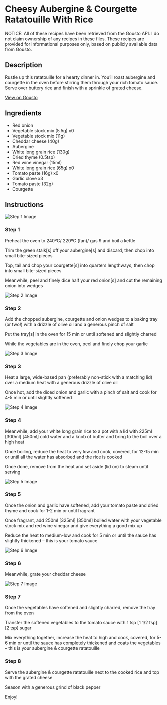 # Cheesy Aubergine & Courgette Ratatouille With Rice

NOTICE: All of these recipes have been retrieved from the Gousto API. I do not claim ownership of any recipes in these files. These recipes are provided for informational purposes only, based on publicly available data from Gousto.

## Description

Rustle up this ratatouille for a hearty dinner in. You’ll roast aubergine and courgette in the oven before stirring them through your rich tomato sauce. Serve over buttery rice and finish with a sprinkle of grated cheese. 

[View on Gousto](https://www.gousto.co.uk/recipes/cookbook/cheesy-aubergine-courgette-ratatouille-with-rice)

## Ingredients

- Red onion
- Vegetable stock mix (5.5g) x0
- Vegetable stock mix (11g)
- Cheddar cheese (40g)
- Aubergine
- White long grain rice (130g)
- Dried thyme (0.5tsp)
- Red wine vinegar (15ml)
- White long grain rice (65g) x0
- Tomato paste (16g) x0
- Garlic clove x3
- Tomato paste (32g)
- Courgette

## Instructions

![Step 1 Image](https://production-media.gousto.co.uk/cms/recipe-step-image/Step-1-1693573755362-x200.jpg)

### Step 1

Preheat the oven to 240ºC/ 220ºC (fan)/ gas 9 and boil a kettle

Trim the green stalk[s] off your aubergine[s] and discard, then chop into small bite-sized pieces

Top, tail and chop your courgette[s] into quarters lengthways, then chop into small bite-sized pieces

Meanwhile, peel and finely dice half your red onion[s] and cut the remaining onion into wedges

![Step 2 Image](https://production-media.gousto.co.uk/cms/recipe-step-image/Step-2-1693573759402-x200.jpg)

### Step 2

Add the chopped aubergine, courgette and onion wedges to a baking tray (or two!) with a drizzle of olive oil and a generous pinch of salt

Put the tray[s] in the oven for 15 min or until softened and slightly charred

While the vegetables are in the oven, peel and finely chop your garlic

![Step 3 Image](https://production-media.gousto.co.uk/cms/recipe-step-image/Step-3-1693573762979-x200.jpg)

### Step 3

Heat a large, wide-based pan (preferably non-stick with a matching lid) over a medium heat with a generous drizzle of olive oil

Once hot, add the diced onion and garlic with a pinch of salt and cook for 4-5 min or until slightly softened

![Step 4 Image](https://production-media.gousto.co.uk/cms/recipe-step-image/Step-4-1693573766679-x200.jpg)

### Step 4

Meanwhile, add your white long grain rice to a pot with a lid with 225ml <span class="text-purple">[300ml] </span><span class="text-danger">[450ml]</span> cold water and a knob of butter and bring to the boil over a high heat

Once boiling, reduce the heat to very low and cook, covered, for 12-15 min or until all the water has absorbed and the rice is cooked

Once done, remove from the heat and set aside (lid on) to steam until serving

![Step 5 Image](https://production-media.gousto.co.uk/cms/recipe-step-image/Step-5-1693573770944-x200.jpg)

### Step 5

Once the onion and garlic have softened, add your tomato paste and dried thyme and cook for 1-2 min or until fragrant

Once fragrant, add 250ml <span class="text-purple">[325ml]</span> <span class="text-danger">[350ml]</span> boiled water with your vegetable stock mix and red wine vinegar and give everything a good mix up

Reduce the heat to medium-low and cook for 5 min or until the sauce has slightly thickened – this is your tomato sauce

![Step 6 Image](https://production-media.gousto.co.uk/cms/recipe-step-image/Step-6-1693573774818-x200.jpg)

### Step 6

Meanwhile, grate your cheddar cheese

![Step 7 Image](https://production-media.gousto.co.uk/cms/recipe-step-image/Step-7-1693573779114-x200.jpg)

### Step 7

Once the vegetables have softened and slightly charred, remove the tray from the oven

Transfer the softened vegetables to the tomato sauce with 1 tsp<span class="text-danger"> </span><span class="text-purple">[1 1/2 tsp]</span><span class="text-danger"> [2 tsp]</span> sugar

Mix everything together, increase the heat to high and cook, covered, for 5-6 min or until the sauce has completely thickened and coats the vegetables – this is your aubergine & courgette ratatouille

### Step 8

Serve the aubergine & courgette ratatouille next to the cooked rice and top with the grated cheese

Season with a generous grind of black pepper

Enjoy!

